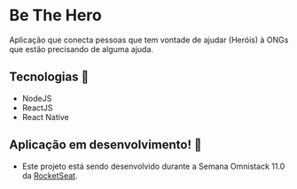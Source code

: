 # Be The Hero
Aplicação que conecta pessoas que tem vontade de ajudar (Heróis) à ONGs que estão precisando de alguma ajuda.

## Tecnologias :wrench:
- NodeJS
- ReactJS
- React Native

## Aplicação em desenvolvimento! :hammer:

- Este projeto está sendo desenvolvido durante a Semana Omnistack 11.0 da [RocketSeat](https://rocketseat.com.br/week/inscricao/11.0).
